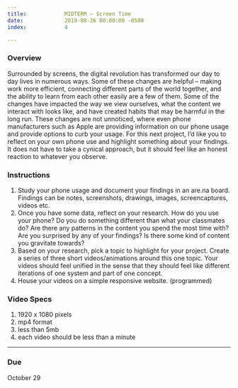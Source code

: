 ```yaml
---
title:            MIDTERM – Screen Time
date:             2019-08-26 00:00:00 -0500
index:            4

---
```


### Overview

Surrounded by screens, the digital revolution has transformed our day to day lives in numerous ways. Some of these changes are helpful – making work more efficient, connecting different parts of the world together, and the ability to learn from each other easily are a few of them. Some of the changes have impacted the way we view ourselves, what the content we interact with looks like, and have created habits that may be harmful in the long run. These changes are not unnoticed, where even phone manufacturers such as Apple are providing information on our phone usage and provide options to curb your usage. For this next project, I’d like you to reflect on your own phone use and highlight something about your findings. It does not have to take a cynical approach, but it should feel like an honest reaction to whatever you observe.

### Instructions

1. Study your phone usage and document your findings in an are.na board. Findings can be notes, screenshots, drawings, images, screencaptures, videos etc.
2. Once you have some data, reflect on your research. How do you use your phone? Do you do something different than what your classmates do? Are there any patterns in the content you spend the most time with? Are you surprised by any of your findings? Is there some kind of content you gravitate towards?
3. Based on your research, pick a topic to highlight for your project. Create a series of three short videos/animations around this one topic. Your videos should feel unified in the sense that they should feel like different iterations of one system and part of one concept.
4. House your videos on a simple responsive website. (programmed)

### Video Specs

1. 1920 x 1080 pixels
2. mp4 format
3. less than 5mb
4. each video should be less than a minute

---

### Due

October 29
